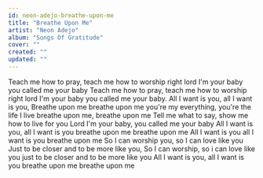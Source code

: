 ```yaml
---
id: neon-adejo-breathe-upon-me
title: "Breathe Upon Me"
artist: "Neon Adejo"
album: "Songs Of Gratitude"
cover: ""
created: ""
updated: ""
---
```


Teach me how to pray, teach me how to worship right lord I'm your baby you called me your baby
  Teach me how to pray, teach me how to worship right lord I'm your baby you called me your baby.
        All I want is you, all I want is you,
   Breathe upon me breathe upon me
   you're my everything, you're the life I live breathe upon me, breathe upon me
   Tell me what to say, show me how to live for you Lord I'm your baby, you called me your baby
      All I want is you, all I want is you
breathe upon me breathe upon me
     All I want is you all I want is you
breathe upon me
      So I can worship you, so I can love like you
     Just to be closer and to be more like you,
    So I can worship, so i can love like you
    just to be closer and to be more like you
        All I want is you, all I want is you
breathe upon me breathe upon me